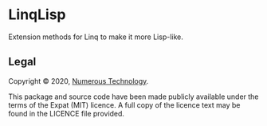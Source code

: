 # LinqLisp

Extension methods for Linq to make it more Lisp-like.


## Legal

Copyright © 2020, [Numerous Technology](https://numerous.app/).

This package and source code have been made publicly available under the terms
of the Expat (MIT) licence.  A full copy of the licence text may be found in
the LICENCE file provided.